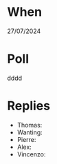 # When

27/07/2024

# Poll

dddd

# Replies

* Thomas: 
* Wanting: 
* Pierre: 
* Alex: 
* Vincenzo: 
